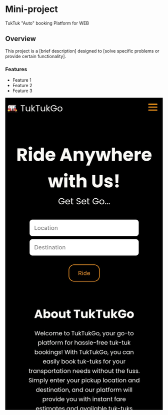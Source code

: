 # Mini-project
TukTuk "Auto"  booking Platform for WEB
## Overview
This project is a [brief description] designed to [solve specific problems or provide certain functionality].

### Features
- Feature 1
- Feature 2
- Feature 3

![Screenshot](Screenshot_2024-08-14-13-25-55-716_com.android.chrome.png)
